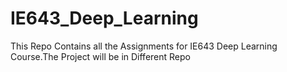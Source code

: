 # IE643_Deep_Learning
This Repo Contains all the Assignments for IE643 Deep Learning Course.The Project will be in Different Repo
